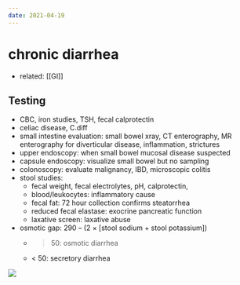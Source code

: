 ```yaml
---
date: 2021-04-19
---
```


# chronic diarrhea

- related: [[GI]]

## Testing

- CBC, iron studies, TSH, fecal calprotectin
- celiac disease, C.diff
- small intestine evaluation: small bowel xray, CT enterography, MR enterography for diverticular disease, inflammation, strictures
- upper endoscopy: when small bowel mucosal disease suspected
- capsule endoscopy: visualize small bowel but no sampling
- colonoscopy: evaluate malignancy, IBD, microscopic colitis
- stool studies:
	- fecal weight, fecal electrolytes, pH, calprotectin,
	- blood/leukocytes: inflammatory cause
	- fecal fat: 72 hour collection confirms steatorrhea
	- reduced fecal elastase: exocrine pancreatic function
	- laxative screen: laxative abuse
- osmotic gap: 290 – (2 × [stool sodium + stool potassium])
	- > 50: osmotic diarrhea
	- < 50: secretory diarrhea

![](https://photos.thisispiggy.com/file/wikiFiles/20220805105930.png)
